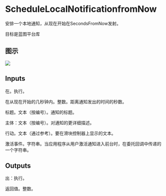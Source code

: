 # ScheduleLocalNotificationfromNow

安排一个本地通知，从现在开始在SecondsFromNow发射。

目标是蓝图平台库

## 图示

![]($-20221218-20294213.png)

## Inputs

在。执行。

在从现在开始的几秒钟内。整数。距离通知发出的时间的秒数。

标题。文本（按编号）。通知的标题。

主体：文本（按编号）。对通知的更详细描述。

行动。文本（通过参考）。要在滑块控制器上显示的文本。

激活事件。字符串。当应用程序从用户激活通知进入前台时，在委托回调中传递的一个字符串。  

## Outputs

出：执行。

返回值。整数。
